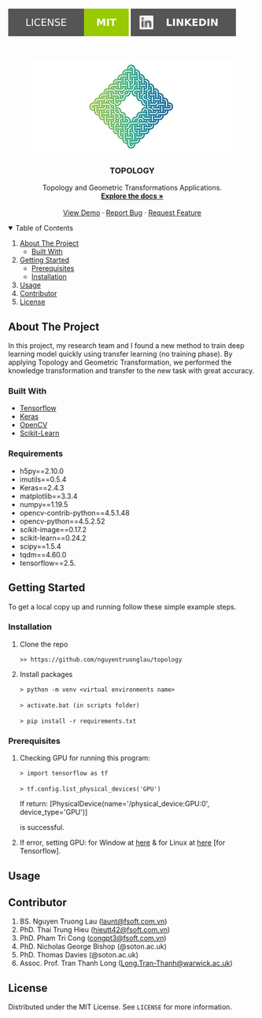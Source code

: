 [![MIT License][license-shield]][license-url]
[![LinkedIn][linkedin-shield]][linkedin-url]


<!-- PROJECT LOGO -->
<br />
<p align="center">
  <a href="https://github.com/nguyentruonglau">
    <img src="https://github.com/nguyentruonglau/topology/blob/main/images/logo.png" alt="Logo" width="410" height="189">
  </a>

  <h3 align="center">TOPOLOGY</h3>

  <p align="center">
    Topology and Geometric Transformations Applications.
    <br />
    <a href="https://github.com/nguyentruonglau/topology/blob/main/README.md"><strong>Explore the docs »</strong></a>
    <br />
    <br />
    <a href="https://github.com/nguyentruonglau/topology/blob/main/README.md">View Demo</a>
    ·
    <a href="https://github.com/nguyentruonglau/topology/issues">Report Bug</a>
    ·
    <a href="https://github.com/nguyentruonglau/topology/pulls">Request Feature</a>
  </p>
</p>



<!-- TABLE OF CONTENTS -->
<details open="open">
  <summary>Table of Contents</summary>
  <ol>
    <li>
      <a href="#about-the-project">About The Project</a>
      <ul>
        <li><a href="#built-with">Built With</a></li>
      </ul>
    </li>
    <li>
      <a href="#getting-started">Getting Started</a>
      <ul>
        <li><a href="#prerequisites">Prerequisites</a></li>
        <li><a href="#installation">Installation</a></li>
      </ul>
    </li>
    <li><a href="#usage">Usage</a></li>
    <li><a href="#contributing">Contributor</a></li>
    <li><a href="#license">License</a></li>
  </ol>
</details>



<!-- ABOUT THE PROJECT -->
## About The Project

In this project, my research team and I found a new method to train deep learning model quickly using transfer learning (no training phase). By applying Topology and Geometric Transformation, we performed the knowledge transformation and transfer to the new task with great accuracy.

### Built With

* [Tensorflow](https://www.tensorflow.org)
* [Keras](https://keras.io)
* [OpenCV](https://opencv.org)
* [Scikit-Learn](https://scikit-learn.org)


### Requirements

* h5py==2.10.0
* imutils==0.5.4
* Keras==2.4.3
* matplotlib==3.3.4
* numpy==1.19.5
* opencv-contrib-python==4.5.1.48
* opencv-python==4.5.2.52
* scikit-image==0.17.2
* scikit-learn==0.24.2
* scipy==1.5.4
* tqdm==4.60.0
* tensorflow==2.5.

<!-- GETTING STARTED -->
## Getting Started

To get a local copy up and running follow these simple example steps.

### Installation

1. Clone the repo
   ```
   >> https://github.com/nguyentruonglau/topology
   ```
2. Install packages
   ```
   > python -m venv <virtual environments name>
   
   > activate.bat (in scripts folder)
   
   > pip install -r requirements.txt
   ```
### Prerequisites

1. Checking GPU for running this program:
   ```
   > import tensorflow as tf
   
   > tf.config.list_physical_devices('GPU')
   ```
   If return: [PhysicalDevice(name='/physical_device:GPU:0', device_type='GPU')]
   
   is successful.
   
2. If error, setting GPU: for Window at [here](https://www.tensorflow.org/install/gpu#windows_setup) & for Linux at [here](https://www.tensorflow.org/install/gpu#ubuntu_1804_cuda_110) [for Tensorflow].

<!-- USAGE EXAMPLES -->
## Usage


<!-- CONTRIBUTING -->
## Contributor

1. BS. Nguyen Truong Lau (launt@fsoft.com.vn)
2. PhD. Thai Trung Hieu (hieutt42@fsoft.com.vn)
3. PhD. Pham Tri Cong (congpt3@fsoft.com.vn)
4. PhD. Nicholas George Bishop (@soton.ac.uk)
5. PhD. Thomas Davies (@soton.ac.uk)
6. Assoc. Prof. Tran Thanh Long (Long.Tran-Thanh@warwick.ac.uk)


<!-- LICENSE -->
## License

Distributed under the MIT License. See `LICENSE` for more information.


<!-- MARKDOWN LINKS & IMAGES -->
<!-- https://www.markdownguide.org/basic-syntax/#reference-style-links -->
[license-shield]: https://github.com/nguyentruonglau/topology/blob/main/images/license.svg
[license-url]: https://github.com/nguyentruonglau/topology/blob/main/LICENSE.txt
[linkedin-shield]: https://github.com/nguyentruonglau/topology/blob/main/images/linkedin.svg
[linkedin-url]: https://www.linkedin.com/in/lautruongnguyen/
